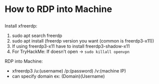 <h1>

How to RDP into Machine
</h1>

Install xfreerdp:
1. sudo apt search freerdp
2. sudo apt install (freerdp version you want (common is freerdp3-x11))
3. If using freerdp3-x11 have to install freerdp3-shadow-x11
4. For TryHackMe: If doesn't open -> `sudo killall openvpn`

RDP into Machine:
* xfreerdp3 /u:(username) /p:(password) /v:(machine IP)
* can specify domain ex: (Domain)\(Username)
